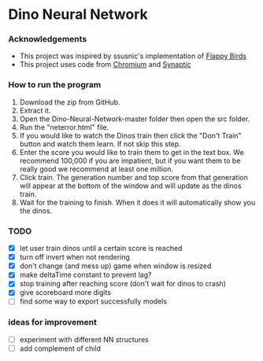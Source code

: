 # Dino Neural Network


### Acknowledgements
- This project was inspired by ssusnic's implementation of [Flappy Birds](https://github.com/ssusnic/Machine-Learning-Flappy-Bird)
- This project uses code from [Chromium](https://github.com/chromium/chromium/tree/master/components/neterror/resources) and [Synaptic](https://github.com/cazala/synaptic/blob/master/dist/synaptic.min.js)

### How to run the program
1) Download the zip from GitHub.
2) Extract it.
3) Open the Dino-Neural-Network-master folder then open the src folder.
4) Run the "neterror.html" file.
5) If you would like to watch the Dinos train then click the "Don't Train" button and watch them learn. If not skip this step.
6) Enter the score you would like to train them to get in the text box. We recommend 100,000 if you are impatient, but if you want them to be really good we recommend at least one million. 
7) Click train. The generation number and top score from that generation will appear at the bottom of the window and will update as the dinos train.
8) Wait for the training to finish. When it does it will automatically show you the dinos.

### TODO
- [X] let user train dinos until a certain score is reached
- [X] turn off invert when not rendering
- [X] don't change (and mess up) game when window is resized
- [X] make deltaTime constant to prevent lag?
- [X] stop training after reaching score (don't wait for dinos to crash)
- [X] give scoreboard more digits
- [ ] find some way to export successfully models

### ideas for improvement
- [ ] experiment with different NN structures
- [ ] add complement of child
